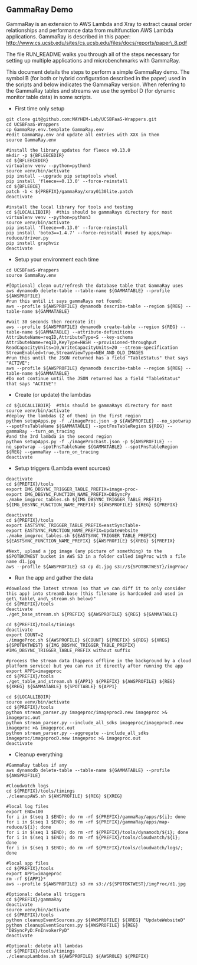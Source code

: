 ## GammaRay Demo

GammaRay is an extension to AWS Lambda and Xray to extract causal order relationships and performance data from multifunction AWS Lambda applications.  GammaRay is described in this paper: http://www.cs.ucsb.edu/sites/cs.ucsb.edu/files/docs/reports/paper\_8.pdf

The file RUN\_README walks you through all of the steps necessary for setting up multiple applications and microbenchmarks with GammaRay. 

This document details the steps to perform a simple GammaRay demo.  The symbol B (for both or hybrid configuration described in the paper) used in the scripts and below indicates the GammaRay version.  When referring to the GammaRay tables and streams we use the symbol D (for dynamic monitor table data) in some scripts.

* First time only setup
```
git clone git@github.com:MAYHEM-Lab/UCSBFaaS-Wrappers.git
cd UCSBFaaS-Wrappers
cp GammaRay.env.template GammaRay.env
#edit GammaRay.env and update all entries with XXX in them
source GammaRay.env  

#install the library updates for fleece v0.13.0
mkdir -p ${BFLEECEDIR}
cd ${BFLEECEDIR}
virtualenv venv --python=python3
source venv/bin/activate
pip install --upgrade pip setuptools wheel
pip install 'fleece==0.13.0' --force-reinstall
cd ${BFLEECE}
patch -b < ${PREFIX}/gammaRay/xray0130lite.patch
deactivate

#install the local library for tools and testing
cd ${LOCALLIBDIR}  #this should be gammaRays directory for most 
virtualenv venv --python=python3
source venv/bin/activate
pip install 'fleece==0.13.0' --force-reinstall 
pip install 'boto3==1.4.7' --force-reinstall #used by apps/map-reduce/driver.py
pip install graphviz
deactivate
```

* Setup your environment each time
```
cd UCSBFaaS-Wrappers
source GammaRay.env  

#[Optional] clean out/refresh the database table that GammaRay uses
aws dynamodb delete-table --table-name ${GAMMATABLE} --profile ${AWSPROFILE}
#run this until it says gammaRays not found:
aws --profile ${AWSPROFILE} dynamodb describe-table --region ${REG} --table-name ${GAMMATABLE}

#wait 30 seconds then recreate it:
aws --profile ${AWSPROFILE} dynamodb create-table --region ${REG} --table-name ${GAMMATABLE} --attribute-definitions AttributeName=reqID,AttributeType=S --key-schema AttributeName=reqID,KeyType=HASH --provisioned-throughput ReadCapacityUnits=10,WriteCapacityUnits=20 --stream-specification StreamEnabled=true,StreamViewType=NEW_AND_OLD_IMAGES
#run this until the JSON returned has a field "TableStatus" that says "ACTIVE":
aws --profile ${AWSPROFILE} dynamodb describe-table --region ${REG} --table-name ${GAMMATABLE}
#Do not continue until the JSON returned has a field "TableStatus" that says "ACTIVE"!
```

* Create (or update) the lambdas
```
cd ${LOCALLIBDIR}  #this should be gammaRays directory for most 
source venv/bin/activate
#deploy the lambdas (2 of them) in the first region
python setupApps.py -f ./imageProc.json -p ${AWSPROFILE} --no_spotwrap --spotFnsTableName ${GAMMATABLE} --spotFnsTableRegion ${REG} --gammaRay --turn_on_tracing
#and the 3rd lambda in the second region
python setupApps.py -f ./imageProcEast.json -p ${AWSPROFILE} --no_spotwrap --spotFnsTableName ${GAMMATABLE} --spotFnsTableRegion ${REG} --gammaRay --turn_on_tracing
deactivate
```

* Setup triggers (Lambda event sources)
```
deactivate
cd ${PREFIX}/tools
export IMG_DBSYNC_TRIGGER_TABLE_PREFIX=image-proc- 
export IMG_DBSYNC_FUNCTION_NAME_PREFIX=DBSyncPy
./make_imgproc_tables.sh ${IMG_DBSYNC_TRIGGER_TABLE_PREFIX} ${IMG_DBSYNC_FUNCTION_NAME_PREFIX} ${AWSPROFILE} ${REG} ${PREFIX}

deactivate
cd ${PREFIX}/tools
export EASTSYNC_TRIGGER_TABLE_PREFIX=eastSyncTable-
export EASTSYNC_FUNCTION_NAME_PREFIX=UpdateWebsite
./make_imgproc_tables.sh ${EASTSYNC_TRIGGER_TABLE_PREFIX} ${EASTSYNC_FUNCTION_NAME_PREFIX} ${AWSPROFILE} ${XREG} ${PREFIX}

#Next, upload a jpg image (any picture of something) to the $SPOTBKTWEST bucket in AWS S3 in a folder called imgProc with a file name d1.jpg
aws --profile ${AWSPROFILE} s3 cp d1.jpg s3://${SPOTBKTWEST}/imgProc/

```

* Run the app and gather the data
```
#download the latest stream (so that we can diff it to only consider this app) into streamD.base (this filename is hardcoded and used in get\_table\_and\_stream.sh below)"
cd ${PREFIX}/tools 
deactivate
./get_base_stream.sh ${PREFIX} ${AWSPROFILE} ${REG} ${GAMMATABLE}

cd ${PREFIX}/tools/timings
deactivate
export COUNT=2
./imageProc.sh ${AWSPROFILE} ${COUNT} ${PREFIX} ${REG} ${XREG} ${SPOTBKTWEST} ${IMG_DBSYNC_TRIGGER_TABLE_PREFIX} #IMG_DBSYNC_TRIGGER_TABLE_PREFIX without suffix

#process the stream data (happens offline in the background by a cloud platform service) but you can run it directly after running the app
export APP1=imageproc
cd ${PREFIX}/tools 
./get_table_and_stream.sh ${APP1} ${PREFIX} ${AWSPROFILE} ${REG} ${XREG} ${GAMMATABLE} ${SPOTTABLE} ${APP1}

cd ${LOCALLIBDIR}  
source venv/bin/activate
cd ${PREFIX}/tools
python stream_parser.py imageproc/imageprocD.new imageproc >& imageproc.out
python stream_parser.py --include_all_sdks imageproc/imageprocD.new imageproc >& imageproc.out
python stream_parser.py --aggregate --include_all_sdks imageproc/imageprocD.new imageproc >& imageproc.out
deactivate
```

* Cleanup everything 
```
#GammaRay tables if any
aws dynamodb delete-table --table-name ${GAMMATABLE} --profile ${AWSPROFILE}

#Cloudwatch logs
cd ${PREFIX}/tools/timings
./cleanupAWS.sh ${AWSPROFILE} ${REG} ${XREG}

#local log files 
export END=100
for i in $(seq 1 $END); do rm -rf ${PREFIX}/gammaRay/apps/${i}; done
for i in $(seq 1 $END); do rm -rf ${PREFIX}/gammaRay/apps/map-reduce/${i}; done
for i in $(seq 1 $END); do rm -rf ${PREFIX}/tools/dynamodb/${i}; done
for i in $(seq 1 $END); do rm -rf ${PREFIX}/tools/cloudwatch/${i}; done
for i in $(seq 1 $END); do rm -rf ${PREFIX}/tools/cloudwatch/logs/; done

#local app files
cd ${PREFIX}/tools
export APP1=imageproc
rm -rf ${APP1}*
aws --profile ${AWSPROFILE} s3 rm s3://${SPOTBKTWEST}/imgProc/d1.jpg

#Optional: delete all triggers
cd ${PREFIX}/gammaRay
deactivate
source venv/bin/activate
cd ${PREFIX}/tools
python cleanupEventSources.py ${AWSPROFILE} ${XREG} "UpdateWebsiteD"
python cleanupEventSources.py ${AWSPROFILE} ${REG} "DBSyncPyD:FnInvokerPyD"
deactivate

#Optional: delete all lambdas
cd ${PREFIX}/tools/timings
./cleanupLambdas.sh ${AWSPROFILE} ${AWSROLE} ${PREFIX}
```

